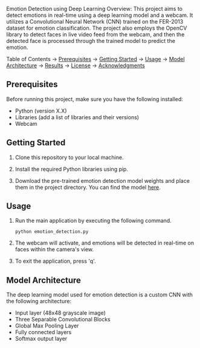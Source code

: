Emotion Detection using Deep Learning
Overview: This project aims to detect emotions in real-time using a deep learning model and a webcam. It utilizes a Convolutional Neural Network (CNN) trained on the FER-2013 dataset for emotion classification. The project also employs the OpenCV library to detect faces in live video feed from the webcam, and then the detected face is processed through the trained model to predict the emotion.

Table of Contents
-> [Prerequisites](#prerequisites)
-> [Getting Started](#getting-started)
-> [Usage](#usage)
-> [Model Architecture](#model-architecture)
-> [Results](#results)
-> [License](#license)
-> [Acknowledgments](#acknowledgments)

## Prerequisites
Before running this project, make sure you have the following installed:

- Python (version X.X)
- Libraries (add a list of libraries and their versions)
- Webcam

## Getting Started
1. Clone this repository to your local machine.

2. Install the required Python libraries using pip.


3. Download the pre-trained emotion detection model weights and place them in the project directory. You can find the model [here](https://link-to-model-weights).

## Usage
1. Run the main application by executing the following command.
   ```
   python emotion_detection.py
   ```

2. The webcam will activate, and emotions will be detected in real-time on faces within the camera's view.

3. To exit the application, press 'q'.

## Model Architecture
The deep learning model used for emotion detection is a custom CNN with the following architecture:

- Input layer (48x48 grayscale image)
- Three Separable Convolutional Blocks
- Global Max Pooling Layer
- Fully connected layers
- Softmax output layer
